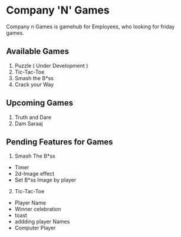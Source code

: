 # Company 'N' Games

Company n Games is gamehub for Employees, who looking for friday games.

## Available Games

1. Puzzle ( Under Development )
2. Tic-Tac-Toe
3. Smash the B*ss
4. Crack your Way

## Upcoming Games
1. Truth and Dare
2. Dam Saraaj

## Pending Features for Games

  1. Smash The B*ss
  - Timer
  - 2d-Image effect
  - Set B*ss Image by player

  2. Tic-Tac-Toe
  - Player Name
  - Winner celebration
  - toast
  - addding player Names
  - Computer Player
